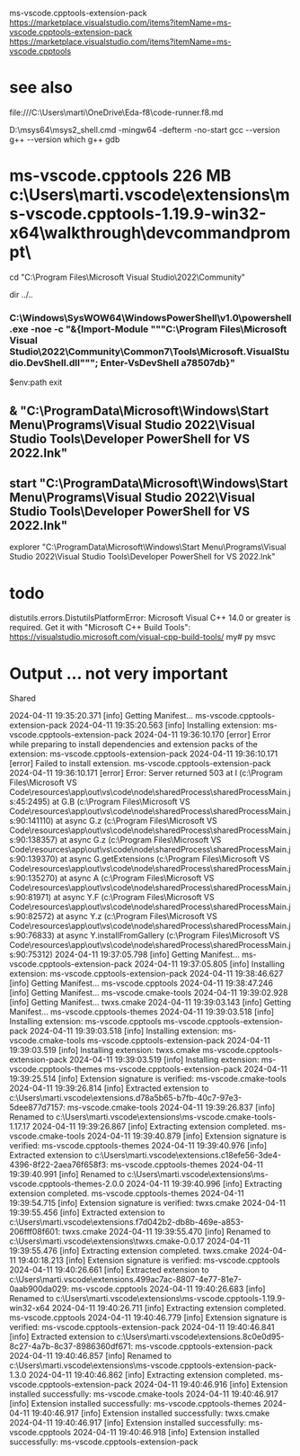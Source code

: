 
ms-vscode.cpptools-extension-pack
https://marketplace.visualstudio.com/items?itemName=ms-vscode.cpptools-extension-pack
https://marketplace.visualstudio.com/items?itemName=ms-vscode.cpptools



# see also
file:///C:\Users\marti\OneDrive\Eda-f8\code-runner.f8.md



D:\msys64\msys2_shell.cmd -mingw64 -defterm  -no-start
gcc  --version
g++    --version
which g++
gdb


# ms-vscode.cpptools  226 MB c:\Users\marti\.vscode\extensions\ms-vscode.cpptools-1.19.9-win32-x64\walkthrough\devcommandprompt\


cd "C:\Program Files\Microsoft Visual Studio\2022\Community\"

dir ../..

### C:\Windows\SysWOW64\WindowsPowerShell\v1.0\powershell.exe -noe -c "&{Import-Module """C:\Program Files\Microsoft Visual Studio\2022\Community\Common7\Tools\Microsoft.VisualStudio.DevShell.dll"""; Enter-VsDevShell a78507db}"

$env:path
exit

## & "C:\ProgramData\Microsoft\Windows\Start Menu\Programs\Visual Studio 2022\Visual Studio Tools\Developer PowerShell for VS 2022.lnk"

## start "C:\ProgramData\Microsoft\Windows\Start Menu\Programs\Visual Studio 2022\Visual Studio Tools\Developer PowerShell for VS 2022.lnk"

explorer "C:\ProgramData\Microsoft\Windows\Start Menu\Programs\Visual Studio 2022\Visual Studio Tools\Developer PowerShell for VS 2022.lnk"




# todo

distutils.errors.DistutilsPlatformError: Microsoft Visual C++ 14.0 or greater is required. Get it with "Microsoft C++ Build Tools": https://visualstudio.microsoft.com/visual-cpp-build-tools/        my# py msvc


























# Output  ...  not very important
Shared

2024-04-11 19:35:20.371 [info] Getting Manifest... ms-vscode.cpptools-extension-pack
2024-04-11 19:35:20.563 [info] Installing extension: ms-vscode.cpptools-extension-pack
2024-04-11 19:36:10.170 [error] Error while preparing to install dependencies and extension packs of the extension: ms-vscode.cpptools-extension-pack
2024-04-11 19:36:10.171 [error] Failed to install extension. ms-vscode.cpptools-extension-pack
2024-04-11 19:36:10.171 [error] Error: Server returned 503
    at l (c:\Program Files\Microsoft VS Code\resources\app\out\vs\code\node\sharedProcess\sharedProcessMain.js:45:2495)
    at G.B (c:\Program Files\Microsoft VS Code\resources\app\out\vs\code\node\sharedProcess\sharedProcessMain.js:90:141110)
    at async G.z (c:\Program Files\Microsoft VS Code\resources\app\out\vs\code\node\sharedProcess\sharedProcessMain.js:90:138357)
    at async G.z (c:\Program Files\Microsoft VS Code\resources\app\out\vs\code\node\sharedProcess\sharedProcessMain.js:90:139370)
    at async G.getExtensions (c:\Program Files\Microsoft VS Code\resources\app\out\vs\code\node\sharedProcess\sharedProcessMain.js:90:135270)
    at async A (c:\Program Files\Microsoft VS Code\resources\app\out\vs\code\node\sharedProcess\sharedProcessMain.js:90:81971)
    at async Y.F (c:\Program Files\Microsoft VS Code\resources\app\out\vs\code\node\sharedProcess\sharedProcessMain.js:90:82572)
    at async Y.z (c:\Program Files\Microsoft VS Code\resources\app\out\vs\code\node\sharedProcess\sharedProcessMain.js:90:76833)
    at async Y.installFromGallery (c:\Program Files\Microsoft VS Code\resources\app\out\vs\code\node\sharedProcess\sharedProcessMain.js:90:75312)
2024-04-11 19:37:05.798 [info] Getting Manifest... ms-vscode.cpptools-extension-pack
2024-04-11 19:37:05.805 [info] Installing extension: ms-vscode.cpptools-extension-pack
2024-04-11 19:38:46.627 [info] Getting Manifest... ms-vscode.cpptools
2024-04-11 19:38:47.246 [info] Getting Manifest... ms-vscode.cmake-tools
2024-04-11 19:39:02.928 [info] Getting Manifest... twxs.cmake
2024-04-11 19:39:03.143 [info] Getting Manifest... ms-vscode.cpptools-themes
2024-04-11 19:39:03.518 [info] Installing extension: ms-vscode.cpptools ms-vscode.cpptools-extension-pack
2024-04-11 19:39:03.518 [info] Installing extension: ms-vscode.cmake-tools ms-vscode.cpptools-extension-pack
2024-04-11 19:39:03.519 [info] Installing extension: twxs.cmake ms-vscode.cpptools-extension-pack
2024-04-11 19:39:03.519 [info] Installing extension: ms-vscode.cpptools-themes ms-vscode.cpptools-extension-pack
2024-04-11 19:39:25.514 [info] Extension signature is verified: ms-vscode.cmake-tools
2024-04-11 19:39:26.814 [info] Extracted extension to c:\Users\marti\.vscode\extensions\.d78a5b65-b7fb-40c7-97e3-5dee877d7157: ms-vscode.cmake-tools
2024-04-11 19:39:26.837 [info] Renamed to c:\Users\marti\.vscode\extensions\ms-vscode.cmake-tools-1.17.17
2024-04-11 19:39:26.867 [info] Extracting extension completed. ms-vscode.cmake-tools
2024-04-11 19:39:40.879 [info] Extension signature is verified: ms-vscode.cpptools-themes
2024-04-11 19:39:40.976 [info] Extracted extension to c:\Users\marti\.vscode\extensions\.c18efe56-3de4-4396-8f22-2aea76f658f3: ms-vscode.cpptools-themes
2024-04-11 19:39:40.991 [info] Renamed to c:\Users\marti\.vscode\extensions\ms-vscode.cpptools-themes-2.0.0
2024-04-11 19:39:40.996 [info] Extracting extension completed. ms-vscode.cpptools-themes
2024-04-11 19:39:54.715 [info] Extension signature is verified: twxs.cmake
2024-04-11 19:39:55.456 [info] Extracted extension to c:\Users\marti\.vscode\extensions\.f7d042b2-db8b-469e-a853-206fff08f601: twxs.cmake
2024-04-11 19:39:55.470 [info] Renamed to c:\Users\marti\.vscode\extensions\twxs.cmake-0.0.17
2024-04-11 19:39:55.476 [info] Extracting extension completed. twxs.cmake
2024-04-11 19:40:18.213 [info] Extension signature is verified: ms-vscode.cpptools
2024-04-11 19:40:26.661 [info] Extracted extension to c:\Users\marti\.vscode\extensions\.499ac7ac-8807-4e77-81e7-0aab900da029: ms-vscode.cpptools
2024-04-11 19:40:26.683 [info] Renamed to c:\Users\marti\.vscode\extensions\ms-vscode.cpptools-1.19.9-win32-x64
2024-04-11 19:40:26.711 [info] Extracting extension completed. ms-vscode.cpptools
2024-04-11 19:40:46.779 [info] Extension signature is verified: ms-vscode.cpptools-extension-pack
2024-04-11 19:40:46.841 [info] Extracted extension to c:\Users\marti\.vscode\extensions\.8c0e0d95-8c27-4a7b-8c37-8986360df671: ms-vscode.cpptools-extension-pack
2024-04-11 19:40:46.857 [info] Renamed to c:\Users\marti\.vscode\extensions\ms-vscode.cpptools-extension-pack-1.3.0
2024-04-11 19:40:46.862 [info] Extracting extension completed. ms-vscode.cpptools-extension-pack
2024-04-11 19:40:46.916 [info] Extension installed successfully: ms-vscode.cmake-tools
2024-04-11 19:40:46.917 [info] Extension installed successfully: ms-vscode.cpptools-themes
2024-04-11 19:40:46.917 [info] Extension installed successfully: twxs.cmake
2024-04-11 19:40:46.917 [info] Extension installed successfully: ms-vscode.cpptools
2024-04-11 19:40:46.918 [info] Extension installed successfully: ms-vscode.cpptools-extension-pack


